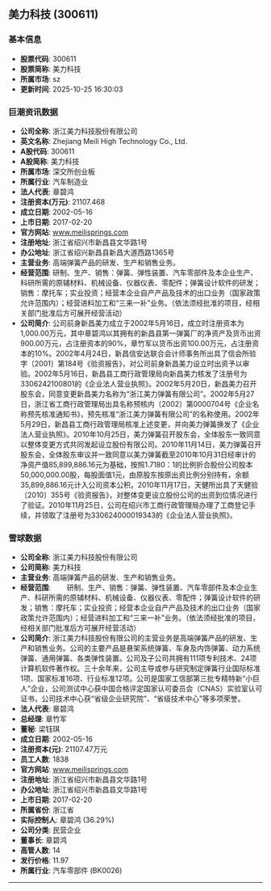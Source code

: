 ## 美力科技 (300611)

### 基本信息

- **股票代码**: 300611
- **股票简称**: 美力科技
- **所属市场**: sz
- **更新时间**: 2025-10-25 16:30:03

### 巨潮资讯数据

- **公司全称**: 浙江美力科技股份有限公司
- **英文名称**: Zhejiang Meili High Technology Co., Ltd.
- **A股代码**: 300611
- **A股简称**: 美力科技
- **所属市场**: 深交所创业板
- **所属行业**: 汽车制造业
- **法人代表**: 章碧鸿
- **注册资本(万元)**: 21107.468
- **成立日期**: 2002-05-16
- **上市日期**: 2017-02-20
- **官方网站**: www.meilisprings.com
- **注册地址**: 浙江省绍兴市新昌县文华路1号
- **办公地址**: 浙江省绍兴新昌县新昌大道西路1365号
- **主营业务**: 高端弹簧产品的研发、生产和销售业务。
- **经营范围**: 研制、生产、销售：弹簧、弹性装置、汽车零部件及本企业生产、科研所需的原辅材料、机械设备、仪器仪表、零配件；弹簧设计软件的研发；销售：摩托车；实业投资；经营本企业自产产品及技术的出口业务（国家政策允许范围内）；经营进料加工和“三来一补”业务。（依法须经批准的项目，经相关部门批准后方可展开经营活动）
- **公司简介**: 公司前身新昌美力成立于2002年5月16日，成立时注册资本为1,000.00万元，其中章碧鸿以其拥有的新昌县第一弹簧厂的净资产及货币出资900.00万元，占注册资本的90%，章竹军以货币出资100.00万元，占注册资本的10%。2002年4月24日，新昌信安达联合会计师事务所出具了信会所验字〔2001〕第184号《验资报告》，对公司前身新昌美力设立时出资予以审验。2002年5月16日，新昌县工商行政管理局向新昌美力核发了注册号为3306242100801的《企业法人营业执照》。2002年5月20日，新昌美力召开股东会，同意变更新昌美力名称为“浙江美力弹簧有限公司”。2002年5月27日，浙江省工商行政管理局出具名称预核内〔2002〕第0000704号《企业名称预先核准通知书》，预先核准“浙江美力弹簧有限公司”的名称使用。2002年5月29日，新昌县工商行政管理局核准上述变更，并向美力弹簧换发了《企业法人营业执照》。2010年10月25日，美力弹簧召开股东会，全体股东一致同意以整体变更方式共同发起设立股份有限公司。2010年11月14日，美力弹簧召开股东会，全体股东审议并一致同意以美力弹簧截至2010年10月31日经审计的净资产值85,899,886.16元为基础，按照1.7180：1的比例折合股份公司股本50,000,000.00股，每股面值1元，由原股东按原出资比例分别持有，余额35,899,886.16元计入公司资本公积。2010年11月17日，天健所出具了天健验〔2010〕355号《验资报告》，对整体变更设立股份公司的出资到位情况进行了验证。2010年11月25日，公司在绍兴市工商行政管理局办理了工商登记手续，并领取了注册号为330624000019343的《企业法人营业执照》。

### 雪球数据

- **公司全称**: 浙江美力科技股份有限公司
- **公司简称**: 美力科技
- **主营业务**: 高端弹簧产品的研发、生产和销售业务。
- **经营范围**: 　　研制、生产、销售：弹簧、弹性装置、汽车零部件及本企业生产、科研所需的原辅材料、机械设备、仪器仪表、零配件；弹簧设计软件的研发；销售：摩托车；实业投资；经营本企业自产产品及技术的出口业务（国家政策允许范围内）；经营进料加工和“三来一补”业务。（依法须经批准的项目，经相关部门批准后方可展开经营活动）
- **公司简介**: 浙江美力科技股份有限公司的主营业务是高端弹簧产品的研发、生产和销售业务。公司的主要产品是悬架系统弹簧、车身及内饰弹簧、动力系统弹簧、通用弹簧、各类弹性装置。公司及子公司共拥有111项专利技术、24项计算机软件著作权。三十余年来，公司主导或参与研究制定弹簧行业国际标准1项、国家标准16项、行业标准12项。公司是国家工信部第三批专精特新“小巨人”企业，公司测试中心获中国合格评定国家认可委员会（CNAS）实验室认可证书，公司技术中心获“省级企业研究院”、“省级技术中心”等多项荣誉。
- **法人代表**: 章碧鸿
- **总经理**: 章竹军
- **董秘**: 梁钰琪
- **成立日期**: 2002-05-16
- **注册资本(元)**: 21107.47万元
- **员工人数**: 1838
- **官方网站**: www.meilisprings.com
- **注册地址**: 浙江省绍兴市新昌县文华路1号
- **办公地址**: 浙江省绍兴市新昌县文华路1号
- **上市日期**: 2017-02-20
- **所属省份**: 浙江省
- **实际控制人**: 章碧鸿 (36.29%)
- **公司分类**: 民营企业
- **董事长**: 章碧鸿
- **高管人数**: 14
- **发行价格**: 11.97
- **所属行业**: 汽车零部件 (BK0026)

---